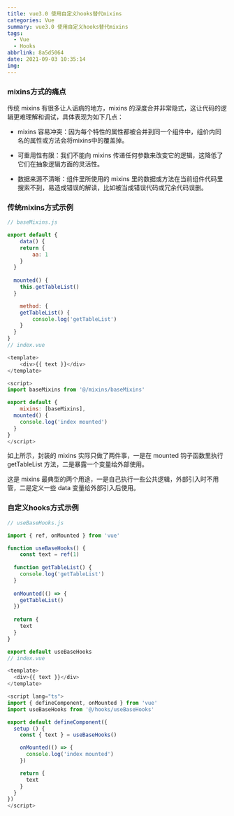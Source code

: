 ```yaml
---
title: vue3.0 使用自定义hooks替代mixins
categories: Vue
summary: vue3.0 使用自定义hooks替代mixins
tags:
  - Vue
  - Hooks
abbrlink: 8a5d5064
date: 2021-09-03 10:35:14
img:
---
```



### mixins方式的痛点

传统 mixins 有很多让人诟病的地方，mixins 的深度合并非常隐式，这让代码的逻辑更难理解和调试，具体表现为如下几点：

<!--more-->

- mixins 容易冲突：因为每个特性的属性都被合并到同一个组件中，组价内同名的属性或方法会将mixins中的覆盖掉。
- 可重用性有限：我们不能向 mixins 传递任何参数来改变它的逻辑，这降低了它们在抽象逻辑方面的灵活性。

- 数据来源不清晰：组件里所使用的 mixins 里的数据或方法在当前组件代码里搜索不到，易造成错误的解读，比如被当成错误代码或冗余代码误删。



### 传统mixins方式示例

```javascript
// baseMixins.js

export default {
	data() {
  	return {
    	aa: 1
    }
  }
  
  mounted() {
  	this.getTableList()
  }

	method: {
  	getTableList() {
    	console.log('getTableList')
    }
  }
}
// index.vue

<template>
	<div>{{ text }}</div>
</template>

<script>
import baseMixins from '@/mixins/baseMixins'

export default {
	mixins: [baseMixins],
  mounted() {
  	console.log('index mounted')
  }
}
</script>
```

如上所示，封装的 mixins 实际只做了两件事，一是在 mounted 钩子函数里执行 getTableList 方法，二是暴露一个变量给外部使用。

这是 mixins 最典型的两个用途，一是自己执行一些公共逻辑，外部引入时不用管，二是定义一些 data 变量给外部引入后使用。



### 自定义hooks方式示例

```javascript
// useBaseHooks.js

import { ref, onMounted } from 'vue'

function useBaseHooks() {
	const text = ref(1)
  
  function getTableList() {
  	console.log('getTableList')
  }
  
  onMounted(() => {
  	getTableList()
  })
  
  return {
  	text
  }
}

export default useBaseHooks
// index.vue

<template>
  <div>{{ text }}</div>
</template>

<script lang="ts">
import { defineComponent, onMounted } from 'vue'
import useBaseHooks from '@/hooks/useBaseHooks'

export default defineComponent({
  setup () {
    const { text } = useBaseHooks()

    onMounted(() => {
      console.log('index mounted')
    })

    return {
      text
    }
  }
})
</script>
```


